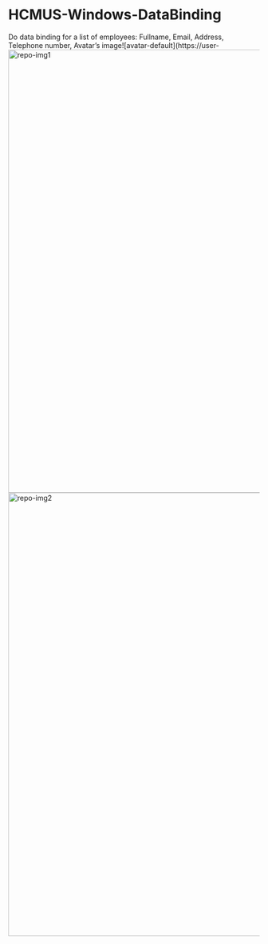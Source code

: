 # HCMUS-Windows-DataBinding
Do data binding for a list of employees: Fullname, Email, Address, Telephone number, Avatar’s image![avatar-default](https://user-<img width="886" alt="repo-img1" src="https://user-images.githubusercontent.com/89250465/196203776-9cb39dc5-45a9-469f-b0d5-da7305574b81.png">
<img width="887" alt="repo-img2" src="https://user-images.githubusercontent.com/89250465/196203787-6e09a8cf-1e27-40c4-9017-3dcfdbc72e05.png">
